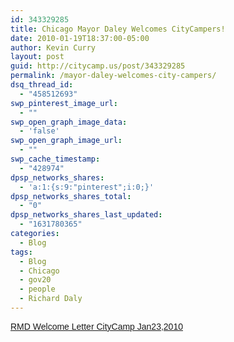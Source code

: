 ```yaml
---
id: 343329285
title: Chicago Mayor Daley Welcomes CityCampers!
date: 2010-01-19T18:37:00-05:00
author: Kevin Curry
layout: post
guid: http://citycamp.us/post/343329285
permalink: /mayor-daley-welcomes-city-campers/
dsq_thread_id:
  - "458512693"
swp_pinterest_image_url:
  - ""
swp_open_graph_image_data:
  - 'false'
swp_open_graph_image_url:
  - ""
swp_cache_timestamp:
  - "428974"
dpsp_networks_shares:
  - 'a:1:{s:9:"pinterest";i:0;}'
dpsp_networks_shares_total:
  - "0"
dpsp_networks_shares_last_updated:
  - "1631780365"
categories:
  - Blog
tags:
  - Blog
  - Chicago
  - gov20
  - people
  - Richard Daly
---
```

<a title="View RMD Welcome Letter CityCamp Jan23,2010 on Scribd" href="http://www.scribd.com/doc/25449197/RMD-Welcome-Letter-CityCamp-Jan23-2010" style="margin: 12px auto 6px auto; font-family: Helvetica,Arial,Sans-serif; font-style: normal; font-variant: normal; font-weight: normal; font-size: 14px; line-height: normal; font-size-adjust: none; font-stretch: normal; -x-system-font: none; display: block; text-decoration: underline;">RMD Welcome Letter CityCamp Jan23,2010</a>